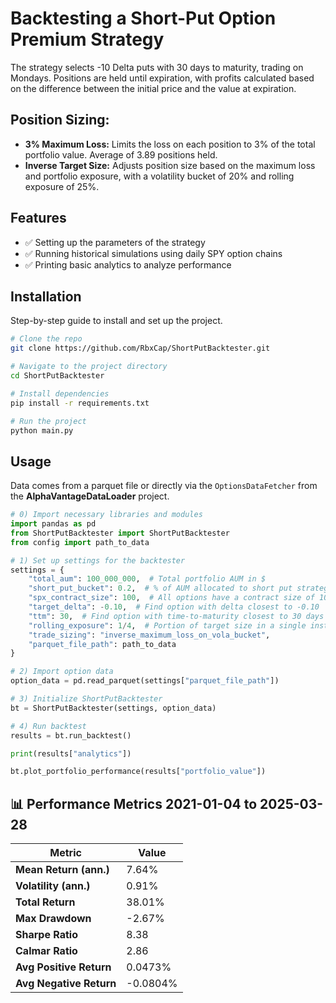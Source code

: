 # Backtesting a Short-Put Option Premium Strategy  

The strategy selects -10 Delta puts with 30 days to maturity, trading on Mondays. Positions are held until expiration, with profits calculated based on the difference between the initial price and the value at expiration.

## Position Sizing:
- **3% Maximum Loss:** Limits the loss on each position to 3% of the total portfolio value. Average of 3.89 positions held.
- **Inverse Target Size:** Adjusts position size based on the maximum loss and portfolio exposure, with a volatility bucket of 20% and rolling exposure of 25%.

## Features
- ✅ Setting up the parameters of the strategy
- ✅ Running historical simulations using daily SPY option chains  
- ✅ Printing basic analytics to analyze performance  

## Installation
Step-by-step guide to install and set up the project.

```sh
# Clone the repo
git clone https://github.com/RbxCap/ShortPutBacktester.git

# Navigate to the project directory
cd ShortPutBacktester

# Install dependencies
pip install -r requirements.txt

# Run the project
python main.py
```

## Usage  
Data comes from a parquet file or directly via the `OptionsDataFetcher` from the **AlphaVantageDataLoader** project.

```python
# 0) Import necessary libraries and modules
import pandas as pd
from ShortPutBacktester import ShortPutBacktester
from config import path_to_data

# 1) Set up settings for the backtester
settings = {
    "total_aum": 100_000_000,  # Total portfolio AUM in $
    "short_put_bucket": 0.2,  # % of AUM allocated to short put strategy
    "spx_contract_size": 100,  # All options have a contract size of 100
    "target_delta": -0.10,  # Find option with delta closest to -0.10
    "ttm": 30,  # Find option with time-to-maturity closest to 30 days
    "rolling_exposure": 1/4,  # Portion of target size in a single instrument
    "trade_sizing": "inverse_maximum_loss_on_vola_bucket",  
    "parquet_file_path": path_to_data
}

# 2) Import option data
option_data = pd.read_parquet(settings["parquet_file_path"])

# 3) Initialize ShortPutBacktester
bt = ShortPutBacktester(settings, option_data)

# 4) Run backtest
results = bt.run_backtest()

print(results["analytics"])

bt.plot_portfolio_performance(results["portfolio_value"])
```

## 📊 Performance Metrics  2021-01-04 to 2025-03-28

| Metric                 | Value     |
|------------------------|----------|
| **Mean Return (ann.)** | 7.64%    |
| **Volatility (ann.)**  | 0.91%    |
| **Total Return**       | 38.01%   |
| **Max Drawdown**       | -2.67%   |
| **Sharpe Ratio**       | 8.38     |
| **Calmar Ratio**       | 2.86     |
| **Avg Positive Return** | 0.0473%  |
| **Avg Negative Return** | -0.0804% |
